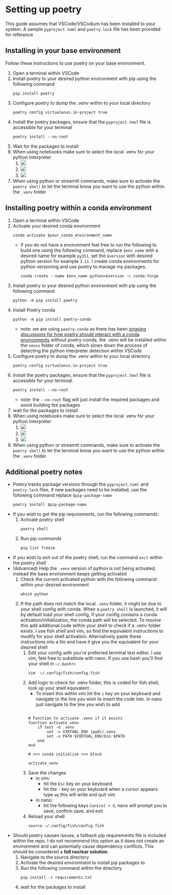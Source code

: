 # Setting up poetry
This guide assumes that VSCode/VSCodium has been installed to your system. A sample `pyproject.toml` and `poetry.lock` file has been provided for reference

## Installing in your base environment
Follow these instructions to use poetry on your base environment.
1. Open a terminal within VSCode
2. Install poetry to your desired python environment with pip using the following command
    ```
    pip install poetry 
    ```
3. Configure poetry to dump the .venv within to your local directory
    ```
    poetry config virtualenvs.in-project true
    ```
4. Install the poetry packages, ensure that the `pyproject.tmol` file is accessible for your terminal
    ```
    poetry install --no-root
    ```
5. Wait for the packages to install
6. When using notebooks make sure to select the local .venv for your python interpreter
    1. ![](../supporting_files/images/python-virtual-environments/edits/20240626152533.png)
    2. ![](../supporting_files/images/python-virtual-environments/edits/20240626152602.png)
    3. ![](../supporting_files/images/python-virtual-environments/edits/20240626152621.png)
7. When using python or streamlit commands, make sure to activate the `poetry shell` to let the terminal know you want to use the python within the `.venv` folder

## Installing poetry within a conda environment
1. Open a terminal within VSCode
2. Activate your desired conda environment
    ```
    conda activate $your_conda_environment_name
    ```
    - if you do not have a environment feel free to run the following to build one using the following command, replace `$env_name` with a desired name for example `py311`, set the `$version` with desired python version for example `3.11`. I create conda environments for python versioning and use poetry to manage my packages. 
        ```
        conda create --name $env_name python=$version -c conda-forge  
        ```
3. Install poetry to your desired python environment with pip using the following command
    ```
    python -m pip install poetry 
    ```
4. Install Poetry conda
    ```
    python -m pip install poetry-conda
    ```
    - note: we are using `poetry-conda` as there has been [ongoing discussions for how poetry should interact with a conda environments](https://github.com/python-poetry/poetry/issues/4055#issuecomment-1474837400) without poetry-conda, the .venv will be installed within the `venvs` folder of conda, which slows down the process of detecting the python interpreter detection within VSCode
5. Configure poetry to dump the .venv within to your local directory
    ```
    poetry config virtualenvs.in-project true
    ```
6. Install the poetry packages, ensure that the `pyproject.tmol` file is accessible for your terminal. 
    ```
    poetry install --no-root
    ```
    - note: the `--no-root` flag will just install the required packages and avoid building the packages 
7. wait for the packages to install
8. When using notebooks make sure to select the local .venv for your python interpreter
    1. ![](../supporting_files/images/python-virtual-environments/edits/20240626152533.png)
    2. ![](../supporting_files/images/python-virtual-environments/edits/20240626152602.png)
    3. ![](../supporting_files/images/python-virtual-environments/edits/20240626152621.png)
9. When using python or streamlit commands, make sure to activate the `poetry shell` to let the terminal know you want to use the python within the `.venv` folder

## Additional poetry notes
- Poetry tracks package versions through the `pyproject.toml` and `poetry.lock` files, if new packages need to be installed, use the following command replace `$pip-package-name`
    ```
    poetry install $pip-package-name
    ```
- If you wish to get the pip requirements, run the following commands:
    1. Activate poetry shell
        ```
        poetry shell
        ```
    2.  Run pip commands
        ```
        pip list freeze
        ```
- If you wish to exit out of the poetry shell, run the command `exit` within the poetry shell
- (Advanced) Help the `.venv` version of python is not being activated, instead the base environment keeps getting activated
    1. Check the current activated python with the following command within your desired environment
        ```
        which python
        ```
    2. If the path does not match the local `.venv` folder, it might be due to your shell config with conda. When a `poetry shell` is launched, it will by default load your shell config, if your config contains a conda activation/initialization, the conda path will be selected. To resolve this add additional code within your shell to check if a .venv folder exists. I use fish shell and vim, so find the equivalent instructions to modify for your shell activation. Alternatively paste these instructions into a llm and have it give you the equivalent for your desired shell
        1. Edit your config with you're preferred terminal text editor. I use vim, feel free to substitute with nano. If you use bash you'll find your shell in `~/.bashrc`
            ```
            vim  ~/.config/fish/config.fish 
            ```
        2. Add logic to check for .venv folder, this is coded for fish shell, look up your shell equivalent. 
            - To insert this within vim hit the `i` key on your keyboard and navigate to the line you wish to insert the code into. In nano just navigate to the line you wish to add
            ```

            # Function to activate .venv if it exists
            function activate_venv
                if test -d .venv
                    set -x VIRTUAL_ENV (pwd)/.venv
                    set -x PATH $VIRTUAL_ENV/bin $PATH
                end
            end

            # >>> conda initialize >>> block

            activate_venv

            ```
        4. Save the changes
            - in vim:
                - hit the `Esc` key on your keyboard  
                - hit the `:` key on your keyboard when a cursor appears type `wq` this will write and quit vim
            - in nano:
                - hit the following keys `Control + X`, nano will prompt you to save, confirm save, and exit
        5. Reload your shell
            ```
            source ~/.config/fish/config.fish
            ```
- Should poetry causes issues, a fallback pip requirements file is included within the repo. I do not recommend this option as it does not create an environment and can potentially cause dependency conflicts. This should be considered a __full nuclear solution__.
    1. Navigate to the source directory
    2. Activate the desired environment to install pip packages to
    3. Run the following command within the directory
        ```
        pip install -r requirements.txt
        ```
    4. wait for the packages to install